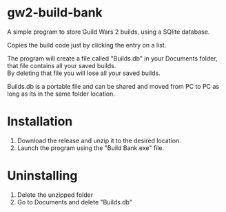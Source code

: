 # gw2-build-bank

A simple program to store Guild Wars 2 builds, using a SQlite database.

Copies the build code just by clicking the entry on a list. 


The program will create a file called "Builds.db" in your Documents folder, that file contains all your saved builds.  
By deleting that file you will lose all your saved builds.  
  
Builds.db is a portable file and can be shared and moved from PC to PC as long as its in the same folder location.

# Installation

1. Download the release and unzip it to the desired location.  
2. Launch the program using the "Build Bank.exe" file.

# Uninstalling

1. Delete the unzipped folder
2. Go to Documents and delete "Builds.db"
